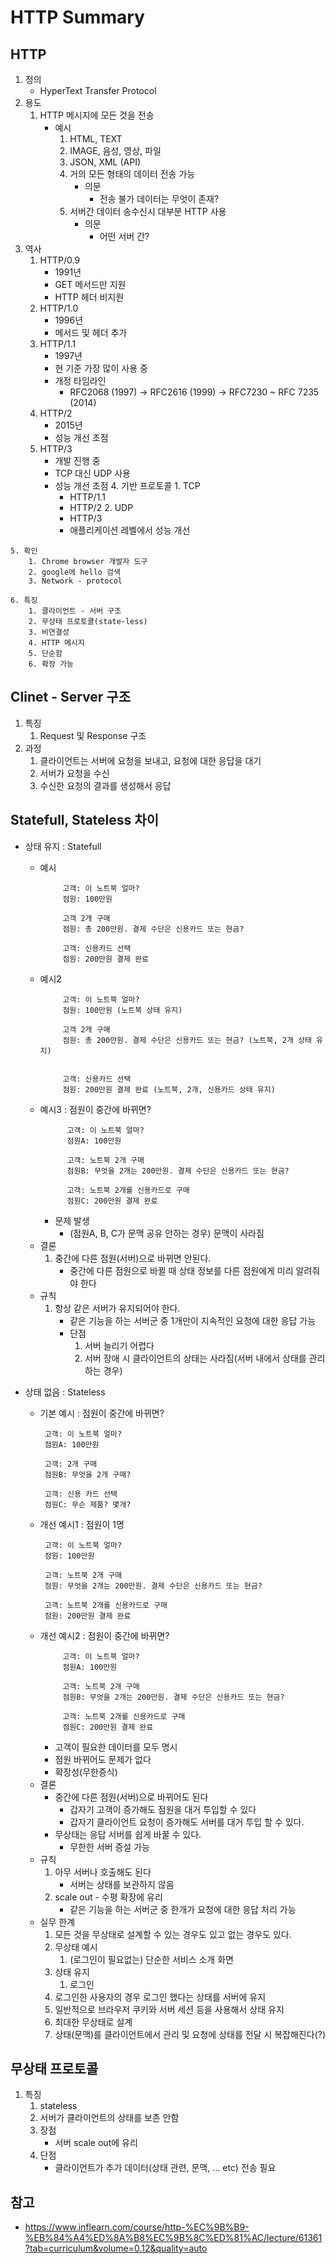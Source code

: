 # HTTP Summary

## HTTP
 1. 정의
      - HyperText Transfer Protocol
 2. 용도
      1. HTTP 메시지에 모든 것을 전송
         - 예시
            1. HTML, TEXT
            2. IMAGE, 음성, 영상, 파일
            3. JSON, XML (API)
            4. 거의 모든 형태의 데이터 전송 가능
                - 의문
                  -  전송 불가 데이터는 무엇이 존재?
            5. 서버간 데이터 송수신시 대부분 HTTP 사용
                - 의문
                  - 어떤 서버 간?
  3. 역사
       1. HTTP/0.9
            - 1991년
            - GET 메서드만 지원
            - HTTP 헤더 비지원
       2. HTTP/1.0
            - 1996년
            - 메서드 및 헤더 추가
       3. HTTP/1.1
            - 1997년
            - 현 기준 가장 많이 사용 중
            - 개정 타임라인
                - RFC2068 (1997) -> RFC2616 (1999) -> RFC7230 ~ RFC 7235 (2014)
       4. HTTP/2
            - 2015년
            - 성능 개선 초점
       5. HTTP/3
            - 개발 진행 중
            - TCP 대신 UDP 사용
            - 성능 개선 초점
    4. 기반 프로토콜
         1. TCP
              -  HTTP/1.1
              -  HTTP/2
         2. UDP
              - HTTP/3
              - 애플리케이션 레벨에서 성능 개선

    5. 확인
        1. Chrome browser 개발자 도구
        2. google에 hello 검색
        3. Network - protocol

    6. 특징
        1. 클라이언트 - 서버 구조
        2. 무상태 프로토콜(state-less)
        3. 비연결성
        4. HTTP 메시지
        5. 단순함
        6. 확장 가능

## Clinet - Server 구조
  1. 특징
       1. Request 및 Response 구조
  2. 과정
       1. 클라이언트는 서버에 요청을 보내고, 요청에 대한 응답을 대기
       2. 서버가 요청을 수신 
       3. 수신한 요청의 결과를 생성해서 응답

## Statefull, Stateless 차이
 - 상태 유지 : Statefull
     - 예시
         ```
              고객: 이 노트북 얼마?
              점원: 100만원

              고객 2개 구매
              점원: 총 200만원. 결제 수단은 신용카드 또는 현금?

              고객: 신용카드 선택
              점원: 200만원 결제 완료
         ```
     - 예시2
         ```
              고객: 이 노트북 얼마?
              점원: 100만원 (노트북 상태 유지)

              고객 2개 구매
              점원: 총 200만원. 결제 수단은 신용카드 또는 현금? (노트북, 2개 상태 유지)


              고객: 신용카드 선택
              점원: 200만원 결제 완료 (노트북, 2개, 신용카드 상태 유지)
         ```
     - 예시3 : 점원이 중간에 바뀌면?
         ```
               고객: 이 노트북 얼마?
               점원A: 100만원

               고객: 노트북 2개 구매
               점원B: 무엇을 2개는 200만원. 결제 수단은 신용카드 또는 현금?

               고객: 노트북 2개를 신용카드로 구매
               점원C: 200만원 결제 완료
         ```
         - 문제 발생
           - (점원A, B, C가 문맥 공유 안하는 경우) 문맥이 사라짐
     - 결론
          1. 중간에 다른 점원(서버)으로 바뀌면 안된다.
               - 중간에 다른 점원으로 바뀔 때 상태 정보를 다른 점원에게 미리 알려줘야 한다
     - 규칙
          1. 항상 같은 서버가 유지되어야 한다.
               - 같은 기능을 하는 서버군 중 1개만이 지속적인 요청에 대한 응답 가능
               - 단점
                   1. 서버 늘리기 어렵다
                   2. 서버 장애 시 클라이언트의 상태는 사라짐(서버 내에서 상태를 관리하는 경우)
  
  - 상태 없음 : Stateless
      - 기본 예시 : 점원이 중간에 바뀌면?
         ```
          고객: 이 노트북 얼마?
          점원A: 100만원

          고객: 2개 구매
          점원B: 무엇을 2개 구매?

          고객: 신용 카드 선택
          점원C: 무슨 제품? 몇개?
         ```
       - 개선 예시1 : 점원이 1명
         ```
          고객: 이 노트북 얼마?
          점원: 100만원

          고객: 노트북 2개 구매
          점원: 무엇을 2개는 200만원. 결제 수단은 신용카드 또는 현금?

          고객: 노트북 2개를 신용카드로 구매
          점원: 200만원 결제 완료
         ```
       - 개선 예시2 : 점원이 중간에 바뀌면?
          ```
               고객: 이 노트북 얼마?
               점원A: 100만원

               고객: 노트북 2개 구매
               점원B: 무엇을 2개는 200만원. 결제 수단은 신용카드 또는 현금?

               고객: 노트북 2개를 신용카드로 구매
               점원C: 200만원 결제 완료
          ```
           - 고객이 필요한 데이터를 모두 명시
           - 점원 바뀌어도 문제가 없다
           - 확장성(무한증식)
       - 결론
         - 중간에 다른 점원(서버)으로 바뀌어도 된다
             - 갑자기 고객이 증가해도 점원을 대거 투입할 수 있다
             - 갑자기 클라이언트 요청이 증가해도 서버를 대거 투입 할 수 있다.
         - 무상태는 응답 서버를 쉽게 바꿀 수 있다.
             - 무한한 서버 증설 가능
       - 규칙
         1. 아무 서버나 호출해도 된다
            - 서버는 상태를 보관하지 않음
         2. scale out - 수평 확장에 유리
            - 같은 기능을 하는 서버군 중 한개가 요청에 대한 응답 처리 가능
       - 실무 한계
         1. 모든 것을 무상태로 설계할 수 있는 경우도 있고 없는 경우도 있다.
         2. 무상태 예시
               1. (로그인이 필요없는) 단순한 서비스 소개 화면
         3. 상태 유지
               1. 로그인
         4. 로그인한 사용자의 경우 로그인 했다는 상태를 서버에 유지
         5. 일반적으로 브라우저 쿠키와 서버 세션 등을 사용해서 상태 유지
         6. 최대한 무상태로 설계
         7. 상태(문맥)를 클라이언트에서 관리 및 요청에 상태를 전달 시 복잡해진다(?)

## 무상태 프로토콜
   1. 특징
      1. stateless
      2. 서버가 클라이언트의 상태를 보존 안함
      3. 장점
          - 서버 scale out에 유리
      4. 단점
          - 클라이언트가 추가 데이터(상태 관련, 문맥, ... etc) 전송 필요


## 참고
 - https://www.inflearn.com/course/http-%EC%9B%B9-%EB%84%A4%ED%8A%B8%EC%9B%8C%ED%81%AC/lecture/61361?tab=curriculum&volume=0.12&quality=auto